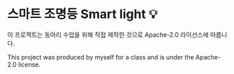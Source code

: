 # 스마트 조명등 Smart light 💡
이 프로젝트는 동아리 수업을 위해 직접 제작한 것으로 Apache-2.0 라이선스에 따릅니다.

This project was produced by myself for a class and is under the Apache-2.0 license.
